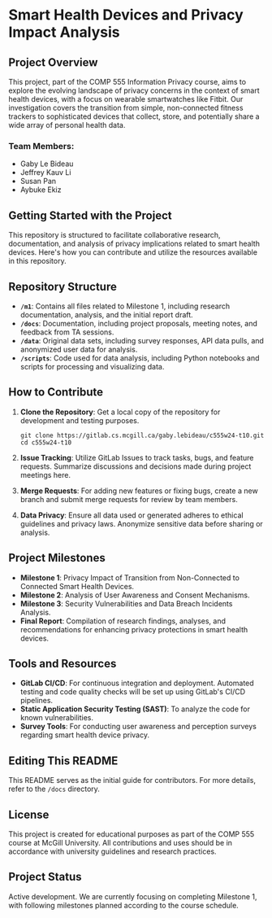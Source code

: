 # Smart Health Devices and Privacy Impact Analysis

## Project Overview

This project, part of the COMP 555 Information Privacy course, aims to explore the evolving landscape of privacy concerns in the context of smart health devices, with a focus on wearable smartwatches like Fitbit. Our investigation covers the transition from simple, non-connected fitness trackers to sophisticated devices that collect, store, and potentially share a wide array of personal health data.

### Team Members:
- Gaby Le Bideau
- Jeffrey Kauv Li
- Susan Pan
- Aybuke Ekiz

## Getting Started with the Project

This repository is structured to facilitate collaborative research, documentation, and analysis of privacy implications related to smart health devices. Here's how you can contribute and utilize the resources available in this repository.

## Repository Structure

- **`/m1`**: Contains all files related to Milestone 1, including research documentation, analysis, and the initial report draft.
- **`/docs`**: Documentation, including project proposals, meeting notes, and feedback from TA sessions.
- **`/data`**: Original data sets, including survey responses, API data pulls, and anonymized user data for analysis.
- **`/scripts`**: Code used for data analysis, including Python notebooks and scripts for processing and visualizing data.

## How to Contribute

1. **Clone the Repository**: Get a local copy of the repository for development and testing purposes.
    ```
    git clone https://gitlab.cs.mcgill.ca/gaby.lebideau/c555w24-t10.git
    cd c555w24-t10
    ```

2. **Issue Tracking**: Utilize GitLab Issues to track tasks, bugs, and feature requests. Summarize discussions and decisions made during project meetings here.

3. **Merge Requests**: For adding new features or fixing bugs, create a new branch and submit merge requests for review by team members.

4. **Data Privacy**: Ensure all data used or generated adheres to ethical guidelines and privacy laws. Anonymize sensitive data before sharing or analysis.

## Project Milestones

- **Milestone 1**: Privacy Impact of Transition from Non-Connected to Connected Smart Health Devices.
- **Milestone 2**: Analysis of User Awareness and Consent Mechanisms.
- **Milestone 3**: Security Vulnerabilities and Data Breach Incidents Analysis.
- **Final Report**: Compilation of research findings, analyses, and recommendations for enhancing privacy protections in smart health devices.

## Tools and Resources

- **GitLab CI/CD**: For continuous integration and deployment. Automated testing and code quality checks will be set up using GitLab's CI/CD pipelines.
- **Static Application Security Testing (SAST)**: To analyze the code for known vulnerabilities.
- **Survey Tools**: For conducting user awareness and perception surveys regarding smart health device privacy.

## Editing This README

This README serves as the initial guide for contributors. For more details, refer to the `/docs` directory.


## License

This project is created for educational purposes as part of the COMP 555 course at McGill University. All contributions and uses should be in accordance with university guidelines and research practices.

## Project Status

Active development. We are currently focusing on completing Milestone 1, with following milestones planned according to the course schedule.
